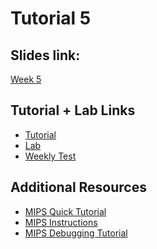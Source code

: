# Tutorial 5

## Slides link:
[Week 5]()

## Tutorial + Lab Links
- [Tutorial]()
- [Lab]()
- [Weekly Test]()

## Additional Resources
- [MIPS Quick Tutorial]()
- [MIPS Instructions]()
- [MIPS Debugging Tutorial]()